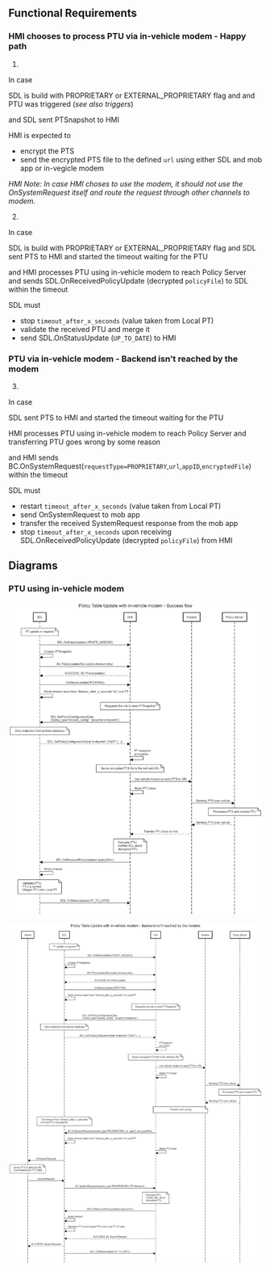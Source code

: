 ## Functional Requirements
### HMI chooses to process PTU via in-vehicle modem - Happy path

1. 
In case 

SDL is build with PROPRIETARY or EXTERNAL_PROPRIETARY flag
and and PTU was triggered (_see also triggers_)

and SDL sent PTSnapshot to HMI

HMI is expected to 
- encrypt the PTS
- send the encrypted PTS file to the defined `url` using either SDL and mob app or in-vegicle modem

_HMI Note: In case HMI choses to use the modem, it should not use the OnSystemRequest itself and route the request through other channels to modem._

2. 
In case

SDL is build with PROPRIETARY or EXTERNAL_PROPRIETARY flag
and SDL sent PTS to HMI and started the timeout waiting for the PTU

and HMI processes PTU using in-vehicle modem to reach Policy Server  
and sends SDL.OnReceivedPolicyUpdate (decrypted `policyFile`) to SDL within the timeout

SDL must

- stop `timeout_after_x_seconds` (value taken from Local PT)
- validate the received PTU and merge it
- send SDL.OnStatusUpdate (`UP_TO_DATE`) to HMI

### PTU via in-vehicle modem - Backend isn't reached by the modem

3. 
In case

SDL sent PTS to HMI and started the timeout waiting for the PTU

HMI processes PTU using in-vehicle modem to reach Policy Server and transferring PTU goes wrong by some reason 

and HMI sends BC.OnSystemRequest(`requestType=PROPRIETARY`,`url`,`appID`,`encryptedFile`) within the timeout

SDL must

- restart `timeout_after_x_seconds` (value taken from Local PT)
- send OnSystemRequest to mob app
- transfer the received SystemRequest response from the mob app
- stop `timeout_after_x_seconds` upon receiving SDL.OnReceivedPolicyUpdate (decrypted `policyFile`) from HMI

## Diagrams
### PTU using in-vehicle modem 

![PTU_Proprietary_modem_success](../accessories/PTU_PROPRIETARY_modem_success.png)

![PTU_Proprietary_modem_fail](../accessories/PTU_PROPRIETARY_modem_failure.png)
